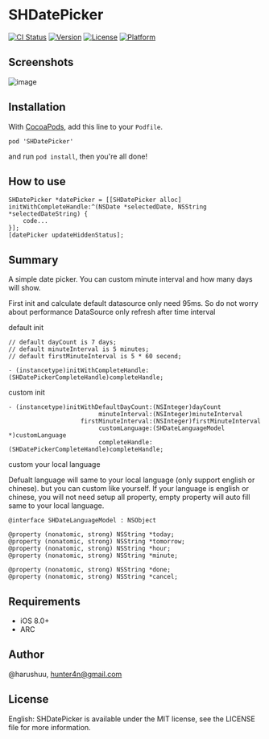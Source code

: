 # SHDatePicker

[![CI Status](http://img.shields.io/travis/@harushuu/SHDatePicker.svg?style=flat)](https://travis-ci.org/@harushuu/SHDatePicker)
[![Version](https://img.shields.io/cocoapods/v/SHDatePicker.svg?style=flat)](http://cocoapods.org/pods/SHDatePicker)
[![License](https://img.shields.io/cocoapods/l/SHDatePicker.svg?style=flat)](http://cocoapods.org/pods/SHDatePicker)
[![Platform](https://img.shields.io/cocoapods/p/SHDatePicker.svg?style=flat)](http://cocoapods.org/pods/SHDatePicker)

## Screenshots
![image](https://github.com/harushuu/SHDatePicker/raw/master/Screenshots.gif)

## Installation

With [CocoaPods](http://cocoapods.org/), add this line to your `Podfile`.

```
pod 'SHDatePicker'
```

and run `pod install`, then you're all done!

## How to use

```objc
SHDatePicker *datePicker = [[SHDatePicker alloc] initWithCompleteHandle:^(NSDate *selectedDate, NSString *selectedDateString) {
    code... 
}];
[datePicker updateHiddenStatus];
```

## Summary

A simple date picker.
You can custom minute interval and how many days will show.

First init and calculate default datasource only need 95ms. So do not worry about performance
DataSource only refresh after time interval 


default init

```objc
// default dayCount is 7 days;
// default minuteInterval is 5 minutes;
// default firstMinuteInterval is 5 * 60 secend;

- (instancetype)initWithCompleteHandle:(SHDatePickerCompleteHandle)completeHandle;

```

custom init

```objc
- (instancetype)initWithDefaultDayCount:(NSInteger)dayCount 
                         minuteInterval:(NSInteger)minuteInterval 
                    firstMinuteInterval:(NSInteger)firstMinuteInterval 
                         customLanguage:(SHDateLanguageModel *)customLanguage 
                         completeHandle:(SHDatePickerCompleteHandle)completeHandle;

```

custom your local language

Defualt language will same to your local language (only support english or chinese). but you can custom like yourself.
If your language is english or chinese, you will not need setup all property, empty property will auto fill same to your local language.

```objc
@interface SHDateLanguageModel : NSObject

@property (nonatomic, strong) NSString *today;
@property (nonatomic, strong) NSString *tomorrow;
@property (nonatomic, strong) NSString *hour;
@property (nonatomic, strong) NSString *minute;

@property (nonatomic, strong) NSString *done;
@property (nonatomic, strong) NSString *cancel;

```
## Requirements

* iOS 8.0+ 
* ARC

## Author

@harushuu, hunter4n@gmail.com

## License

English: SHDatePicker is available under the MIT license, see the LICENSE file for more information.     

